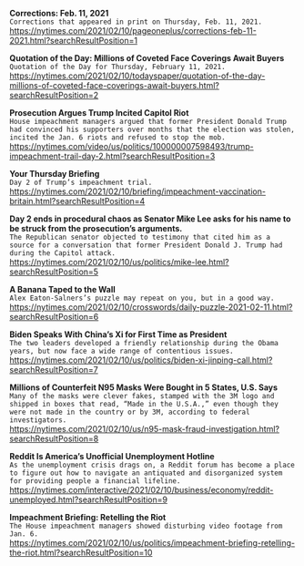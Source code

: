 **Corrections: Feb. 11, 2021**\
`Corrections that appeared in print on Thursday, Feb. 11, 2021.`\
https://nytimes.com/2021/02/10/pageoneplus/corrections-feb-11-2021.html?searchResultPosition=1

**Quotation of the Day: Millions of Coveted Face Coverings Await Buyers**\
`Quotation of the Day for Thursday, February 11, 2021.`\
https://nytimes.com/2021/02/10/todayspaper/quotation-of-the-day-millions-of-coveted-face-coverings-await-buyers.html?searchResultPosition=2

**Prosecution Argues Trump Incited Capitol Riot**\
`House impeachment managers argued that former President Donald Trump had convinced his supporters over months that the election was stolen, incited the Jan. 6 riots and refused to stop the mob.`\
https://nytimes.com/video/us/politics/100000007598493/trump-impeachment-trail-day-2.html?searchResultPosition=3

**Your Thursday Briefing**\
`Day 2 of Trump’s impeachment trial.`\
https://nytimes.com/2021/02/10/briefing/impeachment-vaccination-britain.html?searchResultPosition=4

**Day 2 ends in procedural chaos as Senator Mike Lee asks for his name to be struck from the prosecution’s arguments.**\
`The Republican senator objected to testimony that cited him as a source for a conversation that former President Donald J. Trump had during the Capitol attack.`\
https://nytimes.com/2021/02/10/us/politics/mike-lee.html?searchResultPosition=5

**A Banana Taped to the Wall**\
`Alex Eaton-Salners’s puzzle may repeat on you, but in a good way.`\
https://nytimes.com/2021/02/10/crosswords/daily-puzzle-2021-02-11.html?searchResultPosition=6

**Biden Speaks With China’s Xi for First Time as President**\
`The two leaders developed a friendly relationship during the Obama years, but now face a wide range of contentious issues.`\
https://nytimes.com/2021/02/10/us/politics/biden-xi-jinping-call.html?searchResultPosition=7

**Millions of Counterfeit N95 Masks Were Bought in 5 States, U.S. Says**\
`Many of the masks were clever fakes, stamped with the 3M logo and shipped in boxes that read, “Made in the U.S.A.,” even though they were not made in the country or by 3M, according to federal investigators.`\
https://nytimes.com/2021/02/10/us/n95-mask-fraud-investigation.html?searchResultPosition=8

**Reddit Is America’s Unofficial Unemployment Hotline**\
`As the unemployment crisis drags on, a Reddit forum has become a place to figure out how to navigate an antiquated and disorganized system for providing people a financial lifeline.`\
https://nytimes.com/interactive/2021/02/10/business/economy/reddit-unemployed.html?searchResultPosition=9

**Impeachment Briefing: Retelling the Riot**\
`The House impeachment managers showed disturbing video footage from Jan. 6.`\
https://nytimes.com/2021/02/10/us/politics/impeachment-briefing-retelling-the-riot.html?searchResultPosition=10

